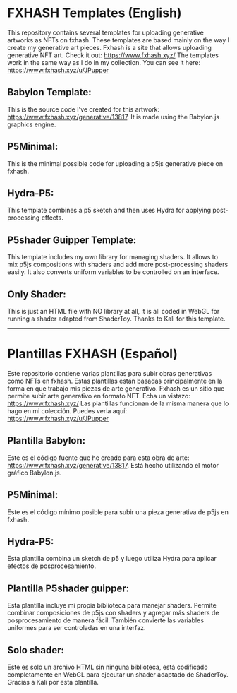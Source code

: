 # FXHASH Templates (English)
This repository contains several templates for uploading generative artworks as NFTs on fxhash. These templates are based mainly on the way I create my generative art pieces.
Fxhash is a site that allows uploading generative NFT art. Check it out: https://www.fxhash.xyz/
The templates work in the same way as I do in my collection. You can see it here: https://www.fxhash.xyz/u/JPupper

## Babylon Template:
This is the source code I've created for this artwork: https://www.fxhash.xyz/generative/13817. It is made using the Babylon.js graphics engine.

## P5Minimal:
This is the minimal possible code for uploading a p5js generative piece on fxhash.

## Hydra-P5:
This template combines a p5 sketch and then uses Hydra for applying post-processing effects.

## P5shader Guipper Template:
This template includes my own library for managing shaders. It allows to mix p5js compositions with shaders and add more post-processing shaders easily. It also converts uniform variables to be controlled on an interface.

## Only Shader:
This is just an HTML file with NO library at all, it is all coded in WebGL for running a shader adapted from ShaderToy. Thanks to Kali for this template.


-------------------------------------------------------------------------------------------------------------------------------------------------------------------------------------------------------------------------

# Plantillas FXHASH (Español)
Este repositorio contiene varias plantillas para subir obras generativas como NFTs en fxhash. Estas plantillas están basadas principalmente en la forma en que trabajo mis piezas de arte generativo.
Fxhash es un sitio que permite subir arte generativo en formato NFT. Echa un vistazo: https://www.fxhash.xyz/
Las plantillas funcionan de la misma manera que lo hago en mi colección. Puedes verla aquí: https://www.fxhash.xyz/u/JPupper

## Plantilla Babylon:
Este es el código fuente que he creado para esta obra de arte: https://www.fxhash.xyz/generative/13817. Está hecho utilizando el motor gráfico Babylon.js.

## P5Minimal:
Este es el código mínimo posible para subir una pieza generativa de p5js en fxhash.

## Hydra-P5:
Esta plantilla combina un sketch de p5 y luego utiliza Hydra para aplicar efectos de posprocesamiento.

## Plantilla P5shader guipper:
Esta plantilla incluye mi propia biblioteca para manejar shaders. Permite combinar composiciones de p5js con shaders y agregar más shaders de posprocesamiento de manera fácil. También convierte las variables uniformes para ser controladas en una interfaz.

## Solo shader:
Este es solo un archivo HTML sin ninguna biblioteca, está codificado completamente en WebGL para ejecutar un shader adaptado de ShaderToy. Gracias a Kali por esta plantilla.
